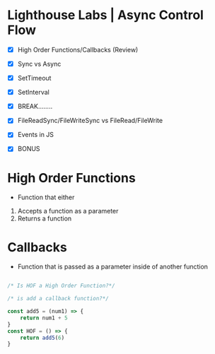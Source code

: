 # Lighthouse Labs | Async Control Flow 

* [x] High Order Functions/Callbacks (Review)
* [x] Sync vs Async 
* [x] SetTimeout
* [x] SetInterval

* [x] BREAK........

* [x] FileReadSync/FileWriteSync vs FileRead/FileWrite
* [x] Events in JS
* [x] BONUS

# High Order Functions 
<!-- - Functions that use other functions within it -->
- Function that either
1. Accepts a function as a parameter
2. Returns a function

# Callbacks
- Function that is passed as a parameter inside of another function


```js

/* Is HOF a High Order Function?*/

/* is add a callback function?*/

const add5 = (num1) => {
    return num1 + 5
}
const HOF = () => {
    return add5(6)
}


```

